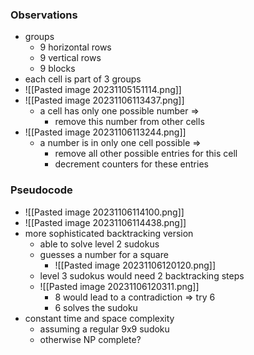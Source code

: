 ### Observations
+ groups
	+ 9 horizontal rows
	+ 9 vertical rows
	+ 9 blocks
+ each cell is part of 3 groups
+ ![[Pasted image 20231105151114.png]]
+ ![[Pasted image 20231106113437.png]]
	+ a cell has only one possible number =>
		+ remove this number from other cells
+ ![[Pasted image 20231106113244.png]]
	+ a number is in only one cell possible =>
		+ remove all other possible entries for this cell
		+ decrement counters for these entries

### Pseudocode
+ ![[Pasted image 20231106114100.png]]
+ ![[Pasted image 20231106114438.png]]
+ more sophisticated backtracking version
	+ able to solve level 2 sudokus
	+ guesses a number for a square
		+ ![[Pasted image 20231106120120.png]]
	+ level 3 sudokus would need 2 backtracking steps
	+ ![[Pasted image 20231106120311.png]]
		+ 8 would lead to a contradiction => try 6
		+ 6 solves the sudoku
+ constant time and space complexity
	+ assuming a regular 9x9 sudoku
	+ otherwise NP complete?
